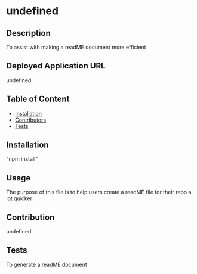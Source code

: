 # undefined
## Description
To assist with making a readME document more efficient

## Deployed Application URL
undefined

## Table of Content
* [Installation](#installation)
* [Contributors](#contributor)
* [Tests](#tests)

## Installation
"npm install"

## Usage
The purpose of this file is to help users create a readME file for their repo a lot quicker

## Contribution
undefined

## Tests
To generate a readME document


